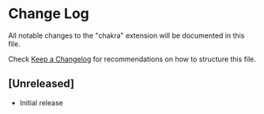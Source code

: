 # Change Log

All notable changes to the "chakra" extension will be documented in this file.

Check [Keep a Changelog](http://keepachangelog.com/) for recommendations on how to structure this file.

## [Unreleased]

- Initial release
